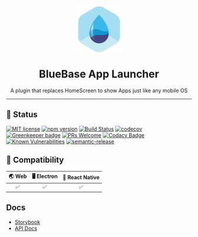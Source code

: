 <div align="center">
	<img width=125 height=125 src="assets/common/logo.png">
  <h1>
		BlueBase App Launcher
	</h1>
  <p>A plugin that replaces HomeScreen to show Apps just like any mobile OS</p>
</div>

<hr />

## 🎊 Status

[![MIT license](https://img.shields.io/badge/license-MIT-brightgreen.svg)](http://opensource.org/licenses/MIT)
[![npm version](https://img.shields.io/npm/v/@bluebase/plugin-launcher.svg?style=flat)](https://npmjs.org/package/@bluebase/plugin-launcher 'View this project on npm')
[![Build Status](https://travis-ci.com/BlueBaseJS/plugin-launcher.svg?branch=master)](https://travis-ci.com/BlueBaseJS/plugin-launcher)
[![codecov](https://codecov.io/gh/BlueBaseJS/plugin-launcher/branch/master/graph/badge.svg)](https://codecov.io/gh/BlueBaseJS/plugin-launcher)
[![Greenkeeper badge](https://badges.greenkeeper.io/BlueBaseJS/plugin-launcher.svg)](https://greenkeeper.io/) [![PRs Welcome](https://img.shields.io/badge/PRs-welcome-brightgreen.svg)](https://github.com/BlueBaseJS/plugin-launcher/blob/master/CONTRIBUTING.md)
[![Codacy Badge](https://api.codacy.com/project/badge/Grade/3c79162871414b6aa7c15d1a423adeca)](https://www.codacy.com/app/BlueBaseJS/plugin-launcher?utm_source=github.com&utm_medium=referral&utm_content=BlueBaseJS/plugin-launcher&utm_campaign=Badge_Grade)
[![Known Vulnerabilities](https://snyk.io/test/github/BlueBaseJS/plugin-launcher/badge.svg)](https://snyk.io/test/github/BlueBaseJS/plugin-launcher)
[![semantic-release](https://img.shields.io/badge/%20%20%F0%9F%93%A6%F0%9F%9A%80-semantic--release-e10079.svg)](https://github.com/semantic-release/semantic-release)

## 🤝 Compatibility

| 🌏 Web | 🖥 Electron | 📱 React Native |
| :----: | :--------: | :-------------: |
|   ✅   |     ✅     |       ✅        |

## Docs

- [Storybook](https://BlueBaseJS.github.io/plugin-launcher/storybook/)
- [API Docs](https://BlueBaseJS.github.io/plugin-launcher/)
